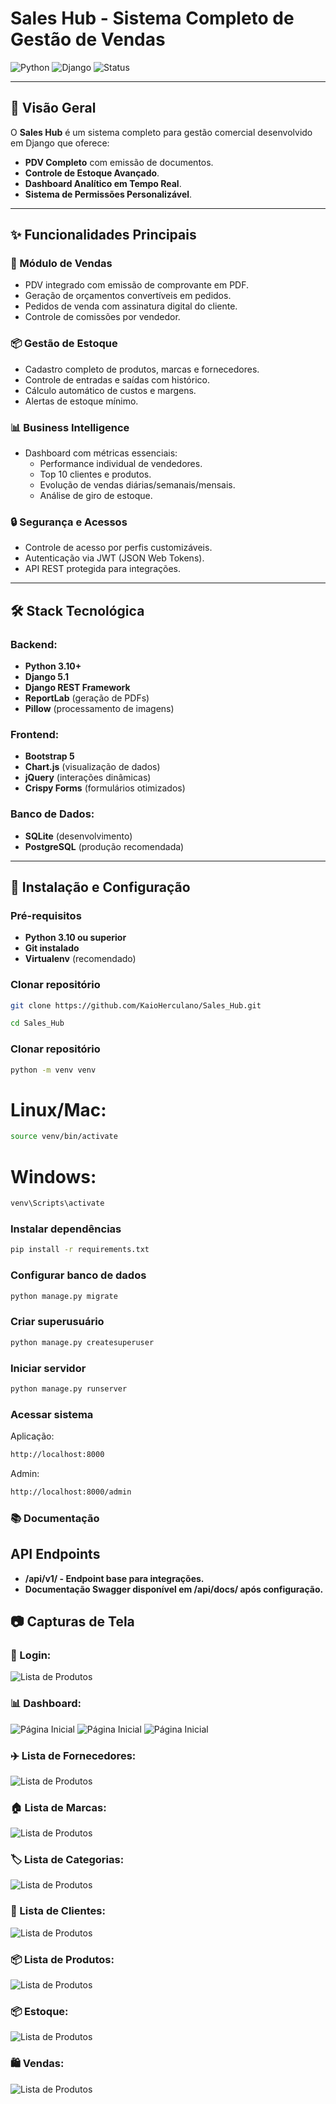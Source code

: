 # Sales Hub - Sistema Completo de Gestão de Vendas

![Python](https://img.shields.io/badge/Python-3.10%2B-blue)
![Django](https://img.shields.io/badge/Django-5.1-green)
![Status](https://img.shields.io/badge/Status-Em%20Desenvolvimento-yellow)

---

## 📌 Visão Geral

O **Sales Hub** é um sistema completo para gestão comercial desenvolvido em Django que oferece:

- **PDV Completo** com emissão de documentos.
- **Controle de Estoque Avançado**.
- **Dashboard Analítico em Tempo Real**.
- **Sistema de Permissões Personalizável**.

---

## ✨ Funcionalidades Principais

### 🛒 Módulo de Vendas
- PDV integrado com emissão de comprovante em PDF.
- Geração de orçamentos convertíveis em pedidos.
- Pedidos de venda com assinatura digital do cliente.
- Controle de comissões por vendedor.

### 📦 Gestão de Estoque
- Cadastro completo de produtos, marcas e fornecedores.
- Controle de entradas e saídas com histórico.
- Cálculo automático de custos e margens.
- Alertas de estoque mínimo.

### 📊 Business Intelligence
- Dashboard com métricas essenciais:
  - Performance individual de vendedores.
  - Top 10 clientes e produtos.
  - Evolução de vendas diárias/semanais/mensais.
  - Análise de giro de estoque.

### 🔒 Segurança e Acessos
- Controle de acesso por perfis customizáveis.
- Autenticação via JWT (JSON Web Tokens).
- API REST protegida para integrações.

---

## 🛠 Stack Tecnológica

### Backend:
- **Python 3.10+**
- **Django 5.1**
- **Django REST Framework**
- **ReportLab** (geração de PDFs)
- **Pillow** (processamento de imagens)

### Frontend:
- **Bootstrap 5**
- **Chart.js** (visualização de dados)
- **jQuery** (interações dinâmicas)
- **Crispy Forms** (formulários otimizados)

### Banco de Dados:
- **SQLite** (desenvolvimento)
- **PostgreSQL** (produção recomendada)

---

## 🚀 Instalação e Configuração

### Pré-requisitos
- **Python 3.10 ou superior**
- **Git instalado**
- **Virtualenv** (recomendado)

### Clonar repositório
  ```bash
git clone https://github.com/KaioHerculano/Sales_Hub.git
   ```
  ```bash
cd Sales_Hub
   ```
### Clonar repositório
  ```bash
python -m venv venv
   ```
# Linux/Mac:
  ```bash
source venv/bin/activate
   ```
# Windows:
  ```bash
venv\Scripts\activate
   ```
### Instalar dependências
  ```bash
pip install -r requirements.txt
   ```
### Configurar banco de dados
  ```bash
python manage.py migrate
   ```
### Criar superusuário
  ```bash
python manage.py createsuperuser
   ```
### Iniciar servidor
  ```bash
python manage.py runserver
   ```
### Acessar sistema

Aplicação: 
  ```bash
http://localhost:8000
  ```
Admin:
  ```bash
http://localhost:8000/admin
  ```
### 📚 Documentação
## API Endpoints
- **/api/v1/ - Endpoint base para integrações.**
- **Documentação Swagger disponível em /api/docs/ após configuração.**

## 📷 Capturas de Tela

### 📱 Login:
![Lista de Produtos](screenshot/login.png)

### 📊 Dashboard:
![Página Inicial](screenshot/home1.png)
![Página Inicial](screenshot/home2.png)
![Página Inicial](screenshot/home3.png)

### ✈️ Lista de Fornecedores:
![Lista de Produtos](screenshot/fornecedores.png)

### 🏠 Lista de Marcas:
![Lista de Produtos](screenshot/marcas.png)

### 🏷️ Lista de Categorias:
![Lista de Produtos](screenshot/categorias.png)

### 🚻 Lista de Clientes:
![Lista de Produtos](screenshot/clientes.png)

### 📦 Lista de Produtos:
![Lista de Produtos](screenshot/produtos.png)

### 📦 Estoque:
![Lista de Produtos](screenshot/entradas.png)

### 🛍️ Vendas:
![Lista de Produtos](screenshot/vendas.png)
